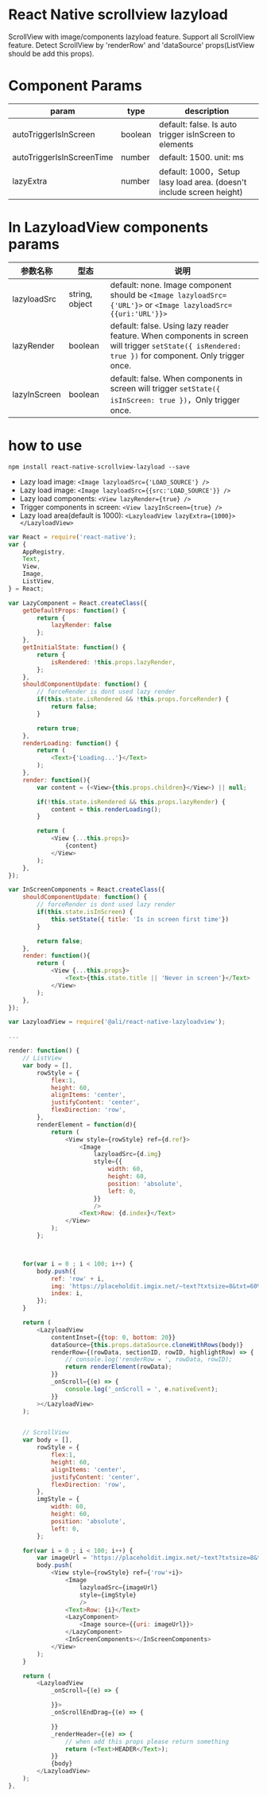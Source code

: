 # React Native scrollview lazyload
ScrollView with image/components lazyload feature. Support all ScrollView feature. Detect ScrollView by 'renderRow' and 'dataSource' props(ListView should be add this props).


# Component Params
| param | type | description |
| --- | --- | --- |
| autoTriggerIsInScreen | boolean | default: false. Is auto trigger isInScreen to elements |
| autoTriggerIsInScreenTime | number | default: 1500. unit: ms |
| lazyExtra | number | default: 1000，Setup lasy load area. (doesn't include screen height) |

# In LazyloadView components params
| 参数名称 | 型态 | 说明 |
| --- | --- | --- |
| lazyloadSrc | string, object | default: none. Image component should be `<Image lazyloadSrc={'URL'}>` or `<Image lazyloadSrc={{uri:'URL'}}>`|
| lazyRender | boolean | default: false. Using lazy reader feature. When components in screen will trigger `setState({ isRendered: true })` for component. Only trigger once. |
| lazyInScreen | boolean | default: false. When components in screen will trigger `setState({ isInScreen: true })`，Only trigger once. |

# how to use
`npm install react-native-scrollview-lazyload --save`

* Lazy load image: `<Image lazyloadSrc={'LOAD_SOURCE'} />`
* Lazy load image: `<Image lazyloadSrc={{src:'LOAD_SOURCE'}} />`
* Lazy load components: `<View lazyRender={true} />`
* Trigger components in screen: `<View lazyInScreen={true} />`
* Lazy load area(default is 1000): `<LazyloadView lazyExtra={1000}></LazyloadView>`

```javascript
var React = require('react-native');
var {
    AppRegistry,
    Text,
    View,
    Image,
    ListView,
} = React;

var LazyComponent = React.createClass({
    getDefaultProps: function() {
        return {
            lazyRender: false
        };
    },
    getInitialState: function() {
        return {
            isRendered: !this.props.lazyRender,
        };
    },
    shouldComponentUpdate: function() {
        // forceRender is dont used lazy render
        if(this.state.isRendered && !this.props.forceRender) {
            return false;
        }

        return true;
    },
    renderLoading: function() {
        return (
            <Text>{'Loading...'}</Text>
        );
    },
    render: function(){
        var content = (<View>{this.props.children}</View>) || null;

        if(!this.state.isRendered && this.props.lazyRender) {
            content = this.renderLoading();
        }

        return (
            <View {...this.props}>
                {content}
            </View>
        );
    },
});

var InScreenComponents = React.createClass({
    shouldComponentUpdate: function() {
        // forceRender is dont used lazy render
        if(this.state.isInScreen) {
            this.setState({ title: 'Is in screen first time'})
        }

        return false;
    },
    render: function(){
        return (
            <View {...this.props}>
                <Text>{this.state.title || 'Never in screen'}</Text>
            </View>
        );
    },
});

var LazyloadView = require('@ali/react-native-lazyloadview');

...

render: function() {
    // ListView
    var body = [],
        rowStyle = {
            flex:1,
            height: 60,
            alignItems: 'center',
            justifyContent: 'center',
            flexDirection: 'row',
        },
        renderElement = function(d){
            return (
                <View style={rowStyle} ref={d.ref}>
                    <Image
                        lazyloadSrc={d.img}
                        style={{
                            width: 60,
                            height: 60,
                            position: 'absolute',
                            left: 0,
                        }}
                        />
                    <Text>Row: {d.index}</Text>
                </View>
            );
        };



    for(var i = 0 ; i < 100; i++) {
        body.push({
            ref: 'row' + i,
            img: 'https://placeholdit.imgix.net/~text?txtsize=8&txt=60%C3%9760&w=60&h=60',
            index: i,
        });
    }

    return (
        <LazyloadView
            contentInset={{top: 0, bottom: 20}}
            dataSource={this.props.dataSource.cloneWithRows(body)}
            renderRow={(rowData, sectionID, rowID, highlightRow) => {
                // console.log('renderRow = ', rowData, rowID);
                return renderElement(rowData);
            }}
            _onScroll={(e) => {
                console.log('_onScroll = ', e.nativeEvent);
            }}
        ></LazyloadView>
    );


    // ScrollView
    var body = [],
        rowStyle = {
            flex:1,
            height: 60,
            alignItems: 'center',
            justifyContent: 'center',
            flexDirection: 'row',
        },
        imgStyle = {
            width: 60,
            height: 60,
            position: 'absolute',
            left: 0,
        };

    for(var i = 0 ; i < 100; i++) {
        var imageUrl = 'https://placeholdit.imgix.net/~text?txtsize=8&txt=60%C3%9760&w=60&h=60';
        body.push(
            <View style={rowStyle} ref={'row'+i}>
                <Image
                    lazyloadSrc={imageUrl}
                    style={imgStyle}
                    />
                <Text>Row: {i}</Text>
                <LazyComponent>
                    <Image source={{uri: imageUrl}}>
                </LazyComponent>
                <InScreenComponents></InScreenComponents>
            </View>
        );
    }

    return (
        <LazyloadView
            _onScroll={(e) => {

            }}>
            _onScrollEndDrag={(e) => {

            }}
            _renderHeader={(e) => {
                // when add this props please return something
                return (<Text>HEADER</Text>);
            }}
            {body}
        </LazyloadView>
    );
},

```